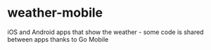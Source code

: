 # weather-mobile
iOS and Android apps that show the weather - some code is shared between apps thanks to Go Mobile
